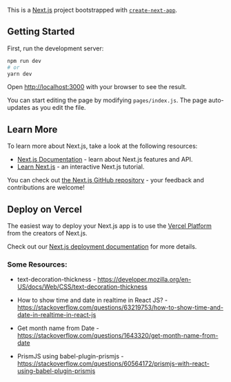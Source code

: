 This is a [Next.js](https://nextjs.org/) project bootstrapped with [`create-next-app`](https://github.com/vercel/next.js/tree/canary/packages/create-next-app).

## Getting Started

First, run the development server:

```bash
npm run dev
# or
yarn dev
```

Open [http://localhost:3000](http://localhost:3000) with your browser to see the result.

You can start editing the page by modifying `pages/index.js`. The page auto-updates as you edit the file.

## Learn More

To learn more about Next.js, take a look at the following resources:

- [Next.js Documentation](https://nextjs.org/docs) - learn about Next.js features and API.
- [Learn Next.js](https://nextjs.org/learn) - an interactive Next.js tutorial.

You can check out [the Next.js GitHub repository](https://github.com/vercel/next.js/) - your feedback and contributions are welcome!

## Deploy on Vercel

The easiest way to deploy your Next.js app is to use the [Vercel Platform](https://vercel.com/import?utm_medium=default-template&filter=next.js&utm_source=create-next-app&utm_campaign=create-next-app-readme) from the creators of Next.js.

Check out our [Next.js deployment documentation](https://nextjs.org/docs/deployment) for more details.

### Some Resources:

- text-decoration-thickness - https://developer.mozilla.org/en-US/docs/Web/CSS/text-decoration-thickness

- How to show time and date in realtime in React JS? - https://stackoverflow.com/questions/63219753/how-to-show-time-and-date-in-realtime-in-react-js

- Get month name from Date - https://stackoverflow.com/questions/1643320/get-month-name-from-date

- PrismJS using babel-plugin-prismjs - https://stackoverflow.com/questions/60564172/prismjs-with-react-using-babel-plugin-prismjs
